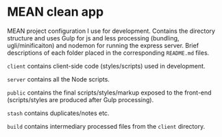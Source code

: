 # MEAN clean app

MEAN project configuration I use for development. Contains the directory structure and uses Gulp for js and less processing (bundling, ugli/minificaiton) and nodemon for running the express server. Brief descriptions of each folder placed in the corresponding `README.md` files.

`client` contains client-side code (styles/scripts) used in development. 

`server` contains all the Node scripts.

`public` contains the final scripts/styles/markup exposed to the front-end (scripts/styles are produced after Gulp processing).

`stash` contains duplicates/notes etc.

`build` contains intermediary processed files from the `client` directory.
